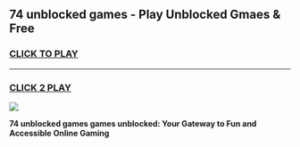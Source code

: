 
## 74 unblocked games - Play Unblocked Gmaes & Free
<h3>
<a href="https://news.freeplayer.one?title=74_unblocked_games&ref=16F">CLICK TO PLAY</a></h3>
<hr>

<h3>
<a href="https://news.freeplayer.one?title=74_unblocked_games&ref=16F">CLICK 2 PLAY</a>
  
</h3>

<a href="https://news.freeplayer.one?title=74_unblocked_games&ref=16F/"><img src="https://clearcache.store/games.png"></a>


**74 unblocked games games unblocked: Your Gateway to Fun and Accessible Online Gaming**

